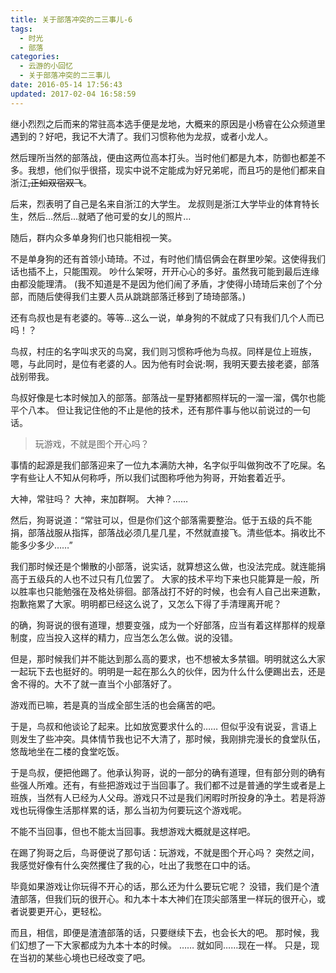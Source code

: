 ```yaml
---
title: 关于部落冲突的二三事儿-6
tags:
  - 时光
  - 部落
categories:
  - 云游的小回忆
  - 关于部落冲突的二三事儿
date: 2016-05-14 17:56:43
updated: 2017-02-04 16:58:59
---
```


继小烈烈之后而来的常驻高本选手便是龙地，大概来的原因是小杨睿在公众频道里遇到的？好吧，我记不大清了。我们习惯称他为龙叔，或者小龙人。

然后理所当然的部落战，便由这两位高本打头。当时他们都是九本，防御也都差不多。我想，他们似乎很搭，现实中说不定能成为好兄弟呢，而且巧的是他们都来自浙江<del datetime="2017-02-04T08:41:08+00:00">,正如双宿双飞</del>。

后来，烈表明了自己是名来自浙江的大学生。
龙叔则是浙江大学毕业的体育特长生，然后…然后…就晒了他可爱的女儿的照片…
<!--more-->
随后，群内众多单身狗们也只能相视一笑。

不是单身狗的还有首领小琦琦。不过，有时他们情侣俩会在群里吵架。这使得我们话也插不上，只能围观。
吵什么架呀，开开心心的多好。虽然我可能到最后连缘由都没能理清。
(我不知道是不是因为他们闹了矛盾，才使得小琦琦后来创了个分部，而随后使得我们主要人员从跳跳部落迁移到了琦琦部落。)

还有鸟叔也是有老婆的。等等…这么一说，单身狗的不就成了只有我们几个人而已吗！？

鸟叔，村庄的名字叫求灭的鸟窝，我们则习惯称呼他为鸟叔。同样是位上班族，嗯，与此同时，是位有老婆的人。因为他有时会说:啊，我明天要去接老婆，部落战别带我。

鸟叔好像是七本时候加入的部落。部落战一星野猪都照样玩的一溜一溜，偶尔也能平个八本。
但让我记住他的不止是他的技术，还有那件事与他以前说过的一句话。

> 玩游戏，不就是图个开心吗？

事情的起源是我们部落迎来了一位九本满防大神，名字似乎叫做狗改不了吃屎。名字有些让人不知从何称呼，所以我们试图称呼他为狗哥，开始套着近乎。

大神，常驻吗？
大神，来加群啊。
大神？……

然后，狗哥说道：“常驻可以，但是你们这个部落需要整治。低于五级的兵不能捐，部落战服从指挥，部落战必须几星几星，不然就直接飞。清些低本。捐收比不能多少多少……”

我们那时候还是个懒散的小部落，说实话，就算想这么做，也没法完成。就连能捐高于五级兵的人也不过只有几位罢了。
大家的技术平均下来也只能算是一般，所以胜率也只能勉强在及格处徘徊。部落战打不好的时候，也会有人自己出来道歉，抱歉拖累了大家。明明都已经这么说了，又怎么下得了手清理离开呢？

的确，狗哥说的很有道理，想要变强，成为一个好部落，应当有着这样那样的规章制度，应当投入这样的精力，应当怎么怎么做。说的没错。

但是，那时候我们并不能达到那么高的要求，也不想被太多禁锢。明明就这么大家一起玩下去也挺好的。明明是一起在那么久的伙伴，因为什么什么便踢出去，还是舍不得的。大不了就一直当个小部落好了。

游戏而已嘛，若是真的当成全部生活的也会痛苦的吧。

于是，鸟叔和他谈论了起来。比如放宽要求什么的……
但似乎没有说妥，言语上则发生了些冲突。具体情节我也记不大清了，那时候，我刚排完漫长的食堂队伍，悠哉地坐在二楼的食堂吃饭。

于是鸟叔，便把他踢了。他承认狗哥，说的一部分的确有道理，但有部分则的确有些强人所难。还有，有些把游戏过于当回事了。我们都不过是普通的学生或者是上班族，当然有人已经为人父母。游戏只不过是我们闲暇时所投身的净土。若是将游戏也玩得像生活那样累的话，那么当初为何要玩这个游戏呢。

不能不当回事，但也不能太当回事。我想游戏大概就是这样吧。

在踢了狗哥之后，鸟哥便说了那句话：玩游戏，不就是图个开心吗？
突然之间，我感觉好像有什么突然攫住了我的心，吐出了我憋在口中的话。

毕竟如果游戏让你玩得不开心的话，那么还为什么要玩它呢？
没错，我们是个渣渣部落，但我们玩的很开心。和九本十本大神们在顶尖部落里一样玩的很开心，或者说要更开心，更轻松。

而且，相信，即便是渣渣部落的话，只要继续下去，也会长大的吧。
那时候，我们幻想了一下大家都成为九本十本的时候。 
……
就如同……现在一样。
只是，现在当初的某些心境也已经改变了吧。